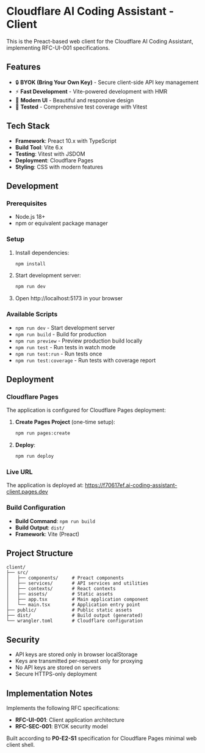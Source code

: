 # Cloudflare AI Coding Assistant - Client

This is the Preact-based web client for the Cloudflare AI Coding Assistant, implementing RFC-UI-001 specifications.

## Features

- 🔒 **BYOK (Bring Your Own Key)** - Secure client-side API key management
- ⚡ **Fast Development** - Vite-powered development with HMR
- 🎨 **Modern UI** - Beautiful and responsive design
- 🧪 **Tested** - Comprehensive test coverage with Vitest

## Tech Stack

- **Framework**: Preact 10.x with TypeScript
- **Build Tool**: Vite 6.x
- **Testing**: Vitest with JSDOM
- **Deployment**: Cloudflare Pages
- **Styling**: CSS with modern features

## Development

### Prerequisites

- Node.js 18+ 
- npm or equivalent package manager

### Setup

1. Install dependencies:
   ```bash
   npm install
   ```

2. Start development server:
   ```bash
   npm run dev
   ```

3. Open http://localhost:5173 in your browser

### Available Scripts

- `npm run dev` - Start development server
- `npm run build` - Build for production
- `npm run preview` - Preview production build locally
- `npm run test` - Run tests in watch mode
- `npm run test:run` - Run tests once
- `npm run test:coverage` - Run tests with coverage report

## Deployment

### Cloudflare Pages

The application is configured for Cloudflare Pages deployment:

1. **Create Pages Project** (one-time setup):
   ```bash
   npm run pages:create
   ```

2. **Deploy**:
   ```bash
   npm run deploy
   ```

### Live URL

The application is deployed at: https://f70617ef.ai-coding-assistant-client.pages.dev

### Build Configuration

- **Build Command**: `npm run build`
- **Build Output**: `dist/`
- **Framework**: Vite (Preact)

## Project Structure

```
client/
├── src/
│   ├── components/     # Preact components
│   ├── services/       # API services and utilities
│   ├── contexts/       # React contexts
│   ├── assets/         # Static assets
│   ├── app.tsx         # Main application component
│   └── main.tsx        # Application entry point
├── public/             # Public static assets
├── dist/               # Build output (generated)
└── wrangler.toml       # Cloudflare configuration
```

## Security

- API keys are stored only in browser localStorage
- Keys are transmitted per-request only for proxying
- No API keys are stored on servers
- Secure HTTPS-only deployment

## Implementation Notes

Implements the following RFC specifications:
- **RFC-UI-001**: Client application architecture
- **RFC-SEC-001**: BYOK security model

Built according to **P0-E2-S1** specification for Cloudflare Pages minimal web client shell. 
